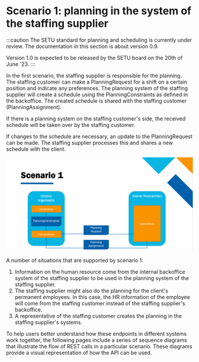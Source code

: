 # Scenario 1: planning in the system of the staffing supplier

:::caution
The SETU standard for planning and scheduling is currently under review. The documentation in this section is about version 0.9.

Version 1.0 is expected to be released by the SETU board on the 20th of June '23.
:::

In the first scenario, the staffing supplier is responsible for the planning. The staffing customer can make a PlanningRequest for a shift on a certain position and indicate any preferences. The planning system of the staffing supplier will create a schedule using the PlanningConstraints as defined in the backoffice. The created schedule is shared with the staffing customer (PlanningAssignment).

If there is a planning system on the staffing customer's side, the received schedule will be taken over by the staffing customer.

If changes to the schedule are necessary, an update to the PlanningRequest can be made. The staffing supplier processes this and shares a new schedule with the client.

![](../../../static/img/Scenario1.png)

A number of situations that are supported by scenario 1:

1. Information on the human resource come from the internal backoffice system of the staffing supplier to be used in the planning system of the staffing supplier.
2. The staffing supplier might also do the planning for the client's permanent employees. In this case, the HR information of the employee will come from the staffing customer instead of the staffing supplier's backoffice.
3. A representative of the staffing customer creates the planning in the staffing supplier's systems.

To help users better understand how these endpoints in different systems work together, the following pages include a series of sequence diagrams that illustrate the flow of REST calls in a particular scenario. These diagrams provide a visual representation of how the API can be used.
